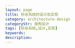 ```yaml
---
layout: page
title: 秒杀系统的设计及实现
category: architecture-design
categoryStr: 架构设计
tags: [秒杀系统,设计,实现]
keywords:
description:
---
```






